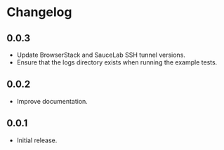 Changelog
=========

0.0.3
-----

  * Update BrowserStack and SauceLab SSH tunnel versions.
  * Ensure that the logs directory exists when running the example tests.

0.0.2
-----

  * Improve documentation.

0.0.1
-----

  * Initial release.
